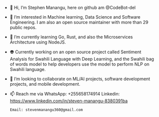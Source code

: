 - 👋 Hi, I’m Stephen Manangu, here on github am @CodeBot-del
- 👀 I’m interested in Machine learning, Data Science and Software Engineering. I am also 
     an open source maintainer with more than 29 public repos. 
- 🌱 I’m currently learning Go, Rust, and also the Microservices Architecture using NodeJS.
- 👽 Currently working on an open source project called Sentiment Analysis for Swahili Language with Deep Learning, 
     and the Swahili bag of words model to help developers use the model to perform NLP on Swahili language.
- 💞️ I’m looking to collaborate on ML/AI projects, software development projects, and mobile development.

- 📫 Reach me via 
      WhatsApp: +255658174914
      Linkedin: https://www.linkedin.com/in/steven-manangu-8380391ba

      Email: stevenmanangu360@gmail.com

<!---
CodeBot-del/CodeBot-del is a ✨ special ✨ repository because its `README.md` (this file) appears on your GitHub profile.
You can click the Preview link to take a look at your changes.
--->
